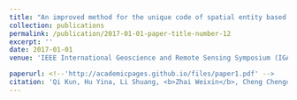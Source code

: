 ```yaml
---
title: "An improved method for the unique code of spatial entity based on global subdivision grid"
collection: publications
permalink: /publication/2017-01-01-paper-title-number-12
excerpt: ''
date: 2017-01-01
venue: 'IEEE International Geoscience and Remote Sensing Symposium (IGARSS)'

paperurl: <!--'http://academicpages.github.io/files/paper1.pdf' -->
citation: 'Qi Kun, Hu Yina, Li Shuang, <b>Zhai Weixin</b>, Cheng Chengqi. An improved method for the unique code of spatial entity based on global subdivision grid[C]. proceedings of the 2017 <i>IEEE International Geoscience and Remote Sensing Symposium (IGARSS)</i>, 2017. IEEE.'
---
```



<!--This paper is about the number 1. The number 2 is left for future work.-->

<!--[Download paper here](http://academicpages.github.io/files/paper1.pdf)-->

<!--Recommended citation: Zhai W, Cheng C. Vagueness in spatial data: A grid-coding approach[C]. proceedings of the 2014 IEEE Geoscience and Remote Sensing Symposium, 2014. IEEE.-->
